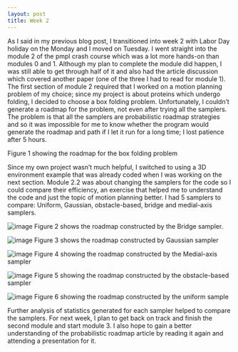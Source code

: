 ```yaml
---
layout: post
title: Week 2
---
```


As I said in my previous blog post, I transitioned into week 2 with Labor Day holiday on the Monday and I moved on Tuesday. I went straight into the module 2 of the pmpl crash course which was a lot more hands-on than modules 0 and 1. Although my plan to complete the module did happen, I was still able to get through half of it and also had the article discussion which covered another paper (one of the three I had to read for module 1). 
The first section of module 2 required that I worked on a motion planning problem of my choice; since my project is about proteins which undergo folding, I decided to choose a box folding problem. Unfortunately, I couldn’t generate a roadmap for the problem, not even after trying all the samplers. The problem is that all the samplers are probabilistic roadmap strategies and so it was impossible for me to know whether the program would generate the roadmap and path if I let it run for a long time; I lost patience after 5 hours. 



Figure 1 showing the roadmap for the box folding problem


Since my own project wasn’t much helpful, I switched to using a 3D environment example that was already coded when I was working on the next section. Module 2.2 was about changing the samplers for the code so I could compare their efficiency, an exercise that helped me to understand the code and just the topic of motion planning better. I had 5 samplers to compare: Uniform, Gaussian, obstacle-based, bridge and medial-axis samplers. 

![image](https://user-images.githubusercontent.com/66149407/121750323-c65ea880-cad1-11eb-8084-69d7989560ca.png)
Figure 2 shows the roadmap constructed by the Bridge sampler.

![image](https://user-images.githubusercontent.com/66149407/121751089-2570ed00-cad3-11eb-8351-702c1ca8daa2.png)
Figure 3 shows the roadmap constructed by Gaussian sampler

![image](https://user-images.githubusercontent.com/66149407/121750684-72a08f00-cad2-11eb-9139-c105fc057d92.png)
Figure 4 showing the roadmap constructed by the Medial-axis sampler

![image](https://user-images.githubusercontent.com/66149407/121752230-4d615000-cad5-11eb-924e-bab0998988fa.png)
Figure 5 showing the roadmap constructed by the obstacle-based sampler

![image](https://user-images.githubusercontent.com/66149407/121752407-ac26c980-cad5-11eb-990d-9e637903c6ed.png)
Figure 6 showing the roadmap constructed by the uniform sample


Further analysis of statistics generated for each sampler helped to compare the samplers.
For next week, I plan to get back on track and finish the second module and start module 3. I also hope to gain a better understanding of the probabilistic roadmap article by reading it again and attending a presentation for it. 
